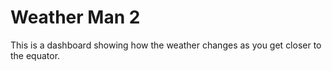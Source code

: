 # Weather Man 2

This is a dashboard showing how the weather changes as you get closer to the equator.
